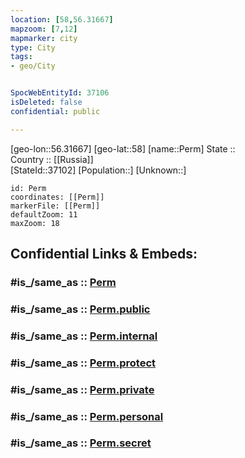 ```yaml
---
location: [58,56.31667] 
mapzoom: [7,12] 
mapmarker: city 
type: City
tags:
- geo/City


SpocWebEntityId: 37106
isDeleted: false
confidential: public

---
```

[geo-lon::56.31667] 
[geo-lat::58] 
[name::Perm] 
State ::  
Country :: [[Russia]]  
[StateId::37102] 
[Population::] 
[Unknown::] 


```leaflet
id: Perm
coordinates: [[Perm]] 
markerFile: [[Perm]] 
defaultZoom: 11 
maxZoom: 18
```


## Confidential Links & Embeds: 

### #is_/same_as :: [Perm](/_Standards/Earth/Continent/Asia/Asia~North/Asia~Ural/Perm_Krai/City/Perm.md) 

### #is_/same_as :: [Perm.public](/_public/Earth/Continent/Asia/Asia~North/Asia~Ural/Perm_Krai/City/Perm.public.md) 

### #is_/same_as :: [Perm.internal](/_internal/Earth/Continent/Asia/Asia~North/Asia~Ural/Perm_Krai/City/Perm.internal.md) 

### #is_/same_as :: [Perm.protect](/_protect/Earth/Continent/Asia/Asia~North/Asia~Ural/Perm_Krai/City/Perm.protect.md) 

### #is_/same_as :: [Perm.private](/_private/Earth/Continent/Asia/Asia~North/Asia~Ural/Perm_Krai/City/Perm.private.md) 

### #is_/same_as :: [Perm.personal](/_personal/Earth/Continent/Asia/Asia~North/Asia~Ural/Perm_Krai/City/Perm.personal.md) 

### #is_/same_as :: [Perm.secret](/_secret/Earth/Continent/Asia/Asia~North/Asia~Ural/Perm_Krai/City/Perm.secret.md)

